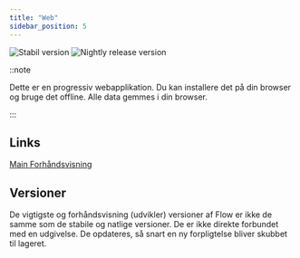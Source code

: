 ```yaml
---
title: "Web"
sidebar_position: 5
---
```


![Stabil version](https://img.shields.io/badge/dynamic/yaml?color=c4840d&label=Stable&query=%24.version&url=https%3A%2F%2Fraw.githubusercontent.com%2FLinwoodCloud%2FFlow%2Fstable%2Fapp%2Fpubspec.yaml&style=for-the-badge) ![Nightly release version](https://img.shields.io/badge/dynamic/yaml?color=f7d28c&label=Nightly&query=%24.version&url=https%3A%2F%2Fraw.githubusercontent.com%2FLinwoodCloud%2FFlow%2Fnightly%2Fapp%2Fpubspec.yaml&style=for-the-badge)

::note

Dette er en progressiv webapplikation. Du kan installere det på din browser og bruge det offline. Alle data gemmes i din browser.

:::


## Links

<div className="row margin-bottom--lg padding--sm">
<a className="button button--outline button--info button--lg margin--sm" href="https://flow.linwood.dev">
  Main
</a>
<a className="button button--outline button--danger button--lg margin--sm" href="https://preview.flow.linwood.dev">
  Forhåndsvisning
</a>
</div>

## Versioner

De vigtigste og forhåndsvisning (udvikler) versioner af Flow er ikke de samme som de stabile og natlige versioner. De er ikke direkte forbundet med en udgivelse. De opdateres, så snart en ny forpligtelse bliver skubbet til lageret.
